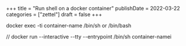 +++
title = "Run shell on a docker container"
publishDate = 2022-03-22
categories = ["zettel"]
draft = false
+++

docker exec -ti container-name /bin/sh or /bin/bash

//
docker run --interactive --tty --entrypoint /bin/sh container-namei